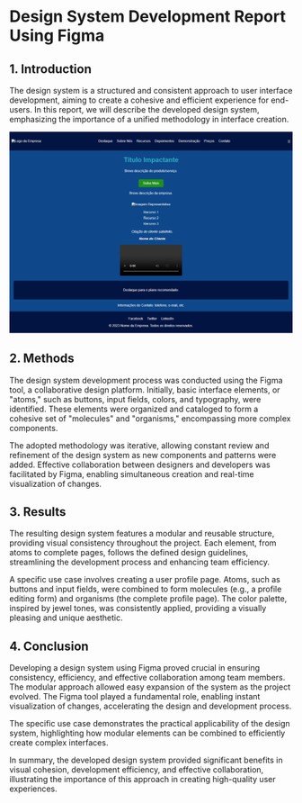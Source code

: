 # Design System Development Report Using Figma

## 1. Introduction

The design system is a structured and consistent approach to user interface development, aiming to create a cohesive and efficient experience for end-users. In this report, we will describe the developed design system, emphasizing the importance of a unified methodology in interface creation.

![Landin Page](assets/img/Landing-Page-color.png)


## 2. Methods

The design system development process was conducted using the Figma tool, a collaborative design platform. Initially, basic interface elements, or "atoms," such as buttons, input fields, colors, and typography, were identified. These elements were organized and cataloged to form a cohesive set of "molecules" and "organisms," encompassing more complex components.

The adopted methodology was iterative, allowing constant review and refinement of the design system as new components and patterns were added. Effective collaboration between designers and developers was facilitated by Figma, enabling simultaneous creation and real-time visualization of changes.

## 3. Results

The resulting design system features a modular and reusable structure, providing visual consistency throughout the project. Each element, from atoms to complete pages, follows the defined design guidelines, streamlining the development process and enhancing team efficiency.

A specific use case involves creating a user profile page. Atoms, such as buttons and input fields, were combined to form molecules (e.g., a profile editing form) and organisms (the complete profile page). The color palette, inspired by jewel tones, was consistently applied, providing a visually pleasing and unique aesthetic.

## 4. Conclusion

Developing a design system using Figma proved crucial in ensuring consistency, efficiency, and effective collaboration among team members. The modular approach allowed easy expansion of the system as the project evolved. The Figma tool played a fundamental role, enabling instant visualization of changes, accelerating the design and development process.

The specific use case demonstrates the practical applicability of the design system, highlighting how modular elements can be combined to efficiently create complex interfaces.

In summary, the developed design system provided significant benefits in visual cohesion, development efficiency, and effective collaboration, illustrating the importance of this approach in creating high-quality user experiences.


